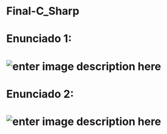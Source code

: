 # Final-C_Sharp

<h1> Enunciado 1: <h1>

![enter image description here](https://scontent.xx.fbcdn.net/v/t1.15752-9/316729138_444197697877539_7131558608913668945_n.png?stp=dst-png_p403x403&_nc_cat=109&ccb=1-7&_nc_sid=aee45a&_nc_ohc=9t6N9iaft2MAX9aYYmK&_nc_ad=z-m&_nc_cid=0&_nc_ht=scontent.xx&oh=03_AdTx9DvteJ4DPLQy0JAPlOe8dxWOf_axEdRkj5xK_MWfpA&oe=63A78622)

<h1> Enunciado 2: <h1>

![enter image description here](https://scontent-lim1-1.xx.fbcdn.net/v/t1.15752-9/316434463_848722623249668_4486629949395460783_n.png?_nc_cat=107&ccb=1-7&_nc_sid=ae9488&_nc_ohc=9A3WiI9zdlQAX8OEVWo&_nc_ht=scontent-lim1-1.xx&oh=03_AdRvBrnWucsb62ULP5vPYCutvqNCl-eBoI_avCgQf2TK5g&oe=63A7892F)
